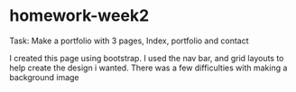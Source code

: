 # homework-week2

Task: Make a portfolio with 3 pages, Index, portfolio and contact 

I created this page using bootstrap. I used the nav bar, and grid layouts to help create the design i wanted. There was a few difficulties with making a background image
